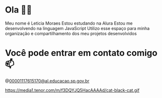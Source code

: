 # Ola 👋🏻
Meu nome é Leticia Moraes
Estou estudando na Alura
Estou me desenvolvendo na linguagem JavaScript
Utilizo esse espaço para minha organização e compartilhamento dos meu projetos desenvolvidos

# Você pode entrar em contato comigo 📫
@00001117615170@al.educacao.sp.gov.br







https://media1.tenor.com/m/f3DQYJQ5HacAAAAd/cat-black-cat.gif
